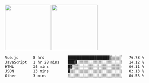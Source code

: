 <img src="https://github-readme-stats.vercel.app/api?username=Dream4ever&count_private=true&show_icons=true&theme=tokyonight" height="150" /> <img src="https://github-readme-stats.vercel.app/api/top-langs/?username=Dream4ever&count_private=true&show_icons=true&theme=tokyonight&langs_count=5&layout=compact" height="150" />

<!--START_SECTION:waka-->

```txt
Vue.js       8 hrs           ███████████████████▒░░░░░   76.78 %
JavaScript   1 hr 28 mins    ███▓░░░░░░░░░░░░░░░░░░░░░   14.12 %
HTML         38 mins         █▓░░░░░░░░░░░░░░░░░░░░░░░   06.11 %
JSON         13 mins         ▓░░░░░░░░░░░░░░░░░░░░░░░░   02.13 %
Other        3 mins          ░░░░░░░░░░░░░░░░░░░░░░░░░   00.53 %
```

<!--END_SECTION:waka-->

